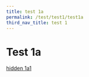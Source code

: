 ```yaml
---
title: test 1a
permalink: /test/test1/test1a
third_nav_title: test 1
---
```


# Test 1a

[hidden 1a1](/test/hidden/test1a1)
